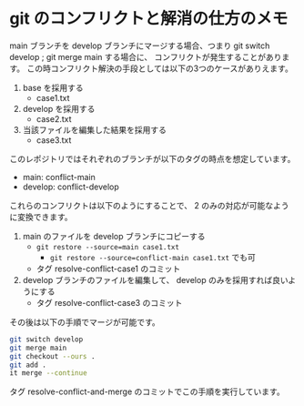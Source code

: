 # git のコンフリクトと解消の仕方のメモ

main ブランチを develop ブランチにマージする場合、つまり git switch develop ; git merge main する場合に、
コンフリクトが発生することがあります。
この時コンフリクト解決の手段としては以下の3つのケースがありえます。

1. base を採用する
    - case1.txt
2. develop を採用する
    - case2.txt
3. 当該ファイルを編集した結果を採用する
    - case3.txt

このレポジトリではそれぞれのブランチが以下のタグの時点を想定しています。

- main: conflict-main
- develop: conflict-develop

これらのコンフリクトは以下のようにすることで、 2 のみの対応が可能なように変換できます。

1. main のファイルを develop ブランチにコピーする
    - `git restore --source=main case1.txt`
        - `git restore --source=conflict-main case1.txt` でも可
    - タグ resolve-conflict-case1 のコミット
3. develop ブランチのファイルを編集して、 develop のみを採用すれば良いようにする
    - タグ resolve-conflict-case3 のコミット

その後は以下の手順でマージが可能です。

```bash
git switch develop
git merge main
git checkout --ours .
git add .
it merge --continue
```

タグ resolve-conflict-and-merge のコミットでこの手順を実行しています。
